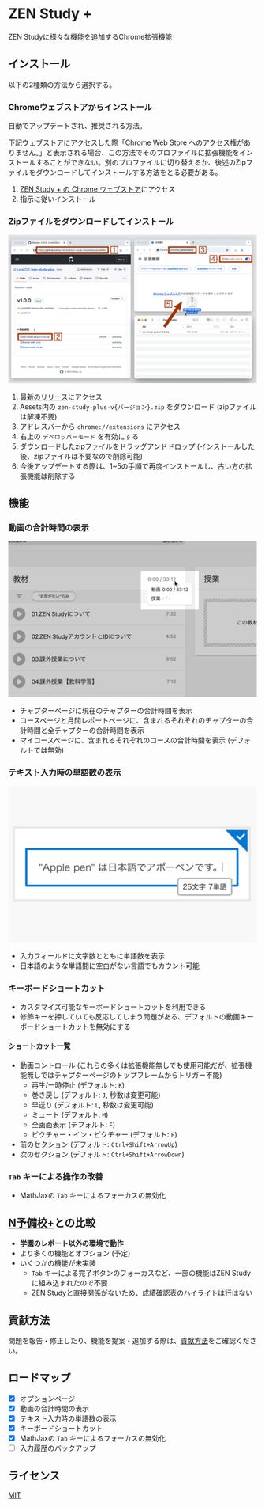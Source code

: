 # ZEN Study +

ZEN Studyに様々な機能を追加するChrome拡張機能

## インストール

以下の2種類の方法から選択する。

### Chromeウェブストアからインストール

自動でアップデートされ、推奨される方法。

下記ウェブストアにアクセスした際「Chrome Web Store へのアクセス権がありません。」と表示される場合、この方法でそのプロファイルに拡張機能をインストールすることができない。別のプロファイルに切り替えるか、後述のZipファイルをダウンロードしてインストールする方法をとる必要がある。

1. [ZEN Study + の Chrome ウェブストア](https://chromewebstore.google.com/detail/bbnjgcjpnialjodpkneedbcflnidahac)にアクセス
2. 指示に従いインストール

### Zipファイルをダウンロードしてインストール

![install with zip](./screenshots/install-with-zip.png)

1. [最新のリリース](https://github.com/Level222/zen-study-plus/releases/latest)にアクセス
2. Assets内の `zen-study-plus-v{バージョン}.zip` をダウンロード (zipファイルは解凍不要)
3. アドレスバーから `chrome://extensions` にアクセス
4. 右上の `デベロッパーモード` を有効にする
5. ダウンロードしたzipファイルをドラッグアンドドロップ (インストールした後、zipファイルは不要なので削除可能)
6. 今後アップデートする際は、1~5の手順で再度インストールし、古い方の拡張機能は削除する

## 機能

### 動画の合計時間の表示

![movie time chapter page](./screenshots/movie-time-chapter-page.png)

- チャプターページに現在のチャプターの合計時間を表示
- コースページと月間レポートページに、含まれるそれぞれのチャプターの合計時間と全チャプターの合計時間を表示
- マイコースページに、含まれるそれぞれのコースの合計時間を表示 (デフォルトでは無効)

### テキスト入力時の単語数の表示

![word count](./screenshots/word-count.png)

- 入力フィールドに文字数とともに単語数を表示
- 日本語のような単語間に空白がない言語でもカウント可能

### キーボードショートカット

- カスタマイズ可能なキーボードショートカットを利用できる
- 修飾キーを押していても反応してしまう問題がある、デフォルトの動画キーボードショートカットを無効にする

#### ショートカット一覧

- 動画コントロール (これらの多くは拡張機能無しでも使用可能だが、拡張機能無しではチャプターページのトップフレームからトリガー不能)
  - 再生/一時停止 (デフォルト: `K`)
  - 巻き戻し (デフォルト: `J`, 秒数は変更可能)
  - 早送り (デフォルト: `L`, 秒数は変更可能)
  - ミュート (デフォルト: `M`)
  - 全画面表示 (デフォルト: `F`)
  - ピクチャー・イン・ピクチャー (デフォルト: `P`)
- 前のセクション (デフォルト: `Ctrl+Shift+ArrowUp`)
- 次のセクション (デフォルト: `Ctrl+Shift+ArrowDown`)

### `Tab` キーによる操作の改善

- MathJaxの `Tab` キーによるフォーカスの無効化

## [N予備校+](https://github.com/Level222/n-yobiko-plus)との比較

- **学園のレポート以外の環境で動作**
- より多くの機能とオプション (予定)
- いくつかの機能が未実装
  - `Tab` キーによる完了ボタンのフォーカスなど、一部の機能はZEN Studyに組み込まれたので不要
  - ZEN Studyと直接関係がないため、成績確認表のハイライトは行はない

## 貢献方法

問題を報告・修正したり、機能を提案・追加する際は、[貢献方法](./CONTRIBUTING.md)をご確認ください。

## ロードマップ

- [x] オプションページ
- [x] 動画の合計時間の表示
- [x] テキスト入力時の単語数の表示
- [x] キーボードショートカット
- [x] MathJaxの `Tab` キーによるフォーカスの無効化
- [ ] 入力履歴のバックアップ

## ライセンス

[MIT](./LICENSE)
